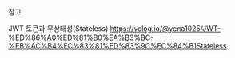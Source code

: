 참고

JWT 토큰과 무상태성(Stateless)
https://velog.io/@yena1025/JWT-%ED%86%A0%ED%81%B0%EA%B3%BC-%EB%AC%B4%EC%83%81%ED%83%9C%EC%84%B1Stateless
